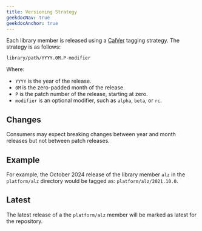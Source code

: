 ```yaml
---
title: Versioning Strategy
geekdocNav: true
geekdocAnchor: true
---
```


Each library member is released using a [CalVer](https://calver.org/) tagging strategy.
The strategy is as follows:

```text
library/path/YYYY.0M.P-modifier
```

Where:

- `YYYY` is the year of the release.
- `0M` is the zero-padded month of the release.
- `P` is the patch number of the release, starting at zero.
- `modifier` is an optional modifier, such as `alpha`, `beta`, or `rc`.

## Changes

Consumers may expect breaking changes between year and month releases but not between patch releases.

## Example

For example, the October 2024 release of the library member `alz` in the `platform/alz` directory would be tagged as: `platform/alz/2021.10.0`.

## Latest

The latest release of a the `platform/alz` member will be marked as latest for the repository.

